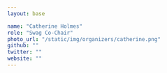 ```yaml
---
layout: base

name: "Catherine Holmes"
role: "Swag Co-Chair"
photo_url: "/static/img/organizers/catherine.png"
github: ""
twitter: ""
website: ""
---
```

